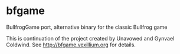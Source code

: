 # bfgame
BullfrogGame port, alternative binary for the classic Bullfrog game

This is continuation of the project created by Unavowed and Gynvael Coldwind.
See http://bfgame.vexillium.org for details.
